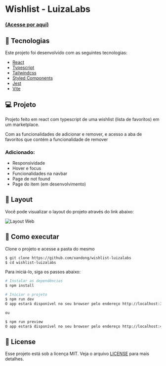 # Wishlist - LuizaLabs 
### [(Acesse por aqui)](https://wishlist-luizalabs.vercel.app/)

## 🧪 Tecnologias

Este projeto foi desenvolvido com as seguintes tecnologias:

- [React](https://pt-br.reactjs.org/)
- [Typescript](https://www.typescriptlang.org/)
- [Tailwindcss](https://tailwindcss.com/)
- [Styled Components](https://styled-components.com/)
- [Jest](https://jestjs.io/pt-BR/)
- [Vite](https://vitejs.dev/)

## 💻 Projeto

Projeto feito em react com typescript de uma wishlist (lista de favoritos) em um marketplace. 

Com as funcionalidades de adicionar e remover, e acesso a aba de favoritos que contém a funcionalidade de remover

### Adicionado: 
- Responsividade
- Hover e focus
- Funcionalidades na navbar
- Page de not found
- Page do item (em desenvolvimento)

## 🔖 Layout

Você pode visualizar o layout do projeto através do link abaixo:

![Layout Web](https://prnt.sc/-khkv0NjPGWr) 

## 🚀 Como executar

Clone o projeto e acesse a pasta do mesmo

```bash
$ git clone https://github.com/xandong/wishlist-luizalabs
$ cd wishlist-luizalabs
```
Para iniciá-lo, siga os passos abaixo:
```bash
# Instalar as dependências
$ npm install

# Iniciar o projeto
$ npm run dev
O app estará disponível no seu browser pelo endereço http://localhost:3000.

ou

$ npm run preview
O app estará disponível no seu browser pelo endereço http://localhost:4173.
```

## 📝 License

Esse projeto está sob a licença MIT. Veja o arquivo [LICENSE](LICENSE.md) para mais detalhes.
